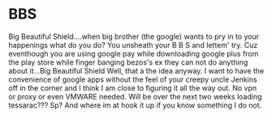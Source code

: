 # BBS
Big Beautiful Shield....when big brother (the google) wants to pry in to your happenings what do you do? You unsheath your B B S and lettem' try. Cuz eventhough you are using google pay while downloading google plus from the play store while finger banging bezos's ex they can not do anything about it...Big Beautiful Shield
Well, that a the idea anyway. I want to have the convenience of google apps without the feel of your creepy uncle Jenkins off in the corner and I think I am close to figuring it all the way out. No vpn or proxy or even VMWARE needed. Will be over the next two weeks loading tessarac??? Sp? And where im at hook it up if you know something I do not.
